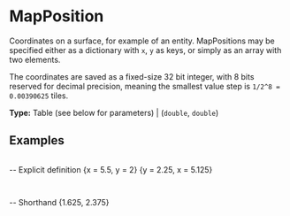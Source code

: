 # MapPosition

Coordinates on a surface, for example of an entity. MapPositions may be specified either as a dictionary with `x`, `y` as keys, or simply as an array with two elements.

The coordinates are saved as a fixed-size 32 bit integer, with 8 bits reserved for decimal precision, meaning the smallest value step is `1/2^8 = 0.00390625` tiles.

**Type:** Table (see below for parameters) | (`double`, `double`)

## Examples

```
```
-- Explicit definition
{x = 5.5, y = 2}
{y = 2.25, x = 5.125}
```
```

```
```
-- Shorthand
{1.625, 2.375}
```
```

